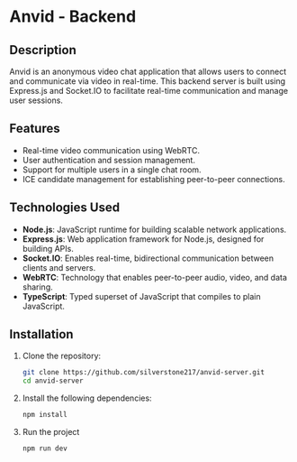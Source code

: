 # Anvid - Backend

## Description

Anvid is an anonymous video chat application that allows users to connect and communicate via video in real-time. This backend server is built using Express.js and Socket.IO to facilitate real-time communication and manage user sessions.

## Features

- Real-time video communication using WebRTC.
- User authentication and session management.
- Support for multiple users in a single chat room.
- ICE candidate management for establishing peer-to-peer connections.

## Technologies Used

- **Node.js**: JavaScript runtime for building scalable network applications.
- **Express.js**: Web application framework for Node.js, designed for building APIs.
- **Socket.IO**: Enables real-time, bidirectional communication between clients and servers.
- **WebRTC**: Technology that enables peer-to-peer audio, video, and data sharing.
- **TypeScript**: Typed superset of JavaScript that compiles to plain JavaScript.

## Installation

1. Clone the repository:
   ```bash
   git clone https://github.com/silverstone217/anvid-server.git
   cd anvid-server
   ```
2. Install the following dependencies:
   ```bash
   npm install
   ```
3. Run the project
   ```bash
   npm run dev
   ```
